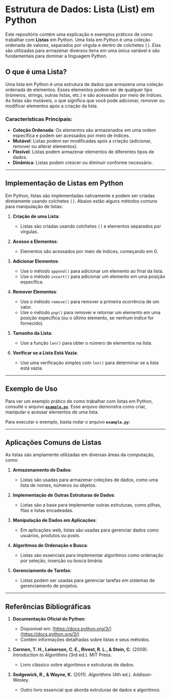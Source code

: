 # Estrutura de Dados: Lista (List) em Python

Este repositório contém uma explicação e exemplos práticos de como trabalhar com **Listas** em Python. Uma lista em Python é uma coleção ordenada de valores, separados por vírgula e dentro de colchetes `[]`. Elas são utilizadas para armazenar diversos itens em uma única variável e são fundamentais para dominar a linguagem Python.

## O que é uma Lista?

Uma lista em Python é uma estrutura de dados que armazena uma coleção ordenada de elementos. Esses elementos podem ser de qualquer tipo (números, strings, outras listas, etc.) e são acessados por meio de índices. As listas são mutáveis, o que significa que você pode adicionar, remover ou modificar elementos após a criação da lista.

### Características Principais:
- **Coleção Ordenada**: Os elementos são armazenados em uma ordem específica e podem ser acessados por meio de índices.
- **Mutável**: Listas podem ser modificadas após a criação (adicionar, remover ou alterar elementos).
- **Flexível**: Listas podem armazenar elementos de diferentes tipos de dados.
- **Dinâmica**: Listas podem crescer ou diminuir conforme necessário.

---

## Implementação de Listas em Python

Em Python, listas são implementadas nativamente e podem ser criadas diretamente usando colchetes `[]`. Abaixo estão alguns métodos comuns para manipulação de listas:

1. **Criação de uma Lista**:
   - Listas são criadas usando colchetes `[]` e elementos separados por vírgulas.

2. **Acesso a Elementos**:
   - Elementos são acessados por meio de índices, começando em 0.

3. **Adicionar Elementos**:
   - Use o método `append()` para adicionar um elemento ao final da lista.
   - Use o método `insert()` para adicionar um elemento em uma posição específica.

4. **Remover Elementos**:
   - Use o método `remove()` para remover a primeira ocorrência de um valor.
   - Use o método `pop()` para remover e retornar um elemento em uma posição específica (ou o último elemento, se nenhum índice for fornecido).

5. **Tamanho da Lista**:
   - Use a função `len()` para obter o número de elementos na lista.

6. **Verificar se a Lista Está Vazia**:
   - Use uma verificação simples com `len()` para determinar se a lista está vazia.

---

## Exemplo de Uso

Para ver um exemplo prático de como trabalhar com listas em Python, consulte o arquivo **[`example.py`](example.py)**. Esse arquivo demonstra como criar, manipular e acessar elementos de uma lista.

Para executar o exemplo, basta rodar o arquivo **`example.py`**:

---

## Aplicações Comuns de Listas

As listas são amplamente utilizadas em diversas áreas da computação, como:

1. **Armazenamento de Dados**:
   - Listas são usadas para armazenar coleções de dados, como uma lista de nomes, números ou objetos.

2. **Implementação de Outras Estruturas de Dados**:
   - Listas são a base para implementar outras estruturas, como pilhas, filas e listas encadeadas.

3. **Manipulação de Dados em Aplicações**:
   - Em aplicações web, listas são usadas para gerenciar dados como usuários, produtos ou posts.

4. **Algoritmos de Ordenação e Busca**:
   - Listas são essenciais para implementar algoritmos como ordenação por seleção, inserção ou busca binária.

5. **Gerenciamento de Tarefas**:
   - Listas podem ser usadas para gerenciar tarefas em sistemas de gerenciamento de projetos.

---

## Referências Bibliográficas

1. **Documentação Oficial do Python**:
   - Disponível em: [https://docs.python.org/3/](https://docs.python.org/3/)
   - Contém informações detalhadas sobre listas e seus métodos.

2. **Cormen, T. H., Leiserson, C. E., Rivest, R. L., & Stein, C.** (2009). *Introduction to Algorithms* (3rd ed.). MIT Press.
   - Livro clássico sobre algoritmos e estruturas de dados.

3. **Sedgewick, R., & Wayne, K.** (2011). *Algorithms* (4th ed.). Addison-Wesley.
   - Outro livro essencial que aborda estruturas de dados e algoritmos.
